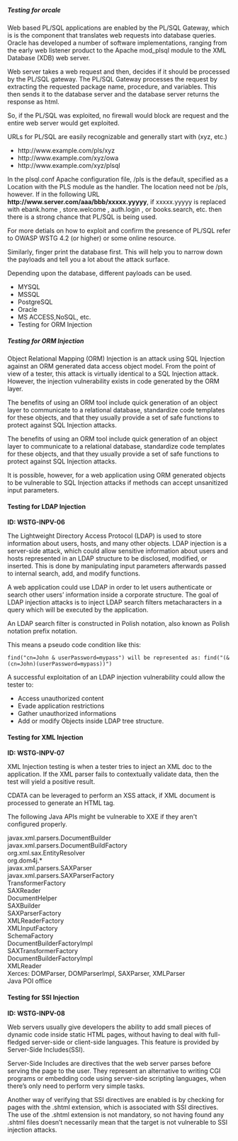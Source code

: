 <h5>Testing for orcale</h5>
<p>Web based PL/SQL applications are enabled by the PL/SQL Gateway, which is is the component that translates web requests into database queries. Oracle has developed a number of software implementations, ranging from the early web listener product to the Apache mod_plsql module to the XML Database (XDB) web server.</p>
<p>Web server takes a web request and then, decides if it should be processed by the PL/SQL gateway. The PL/SQL Gateway processes the request by extracting the requested package name, procedure, and variables. This then sends it to the database server and the database server returns the response as html.</p>
<p>So, if the PL/SQL was exploited, no firewall would block are request and the entire web server would get exploited. </p>
<p>URLs for PL/SQL are easily recognizable and generally start with (xyz, etc.)</p>
<ul>
	<li>http://www.example.com/pls/xyz</li>
	<li>http://www.example.com/xyz/owa</li>
	<li>http://www.example.com/xyz/plsql</li>
</ul>
<p>In the plsql.conf Apache configuration file, /pls is the default, specified as a Location with the PLS module as the handler. The location need not be /pls, however. If in the following URL <b>http://www.server.com/aaa/bbb/xxxxx.yyyyy</b>, if xxxxx.yyyyy is replaced with ebank.home , store.welcome , auth.login , or
books.search, etc. then there is a strong chance that PL/SQL is being used.</p>
<p>For more detials on how to exploit and confirm the presence of PL/SQL refer to OWASP WSTG 4.2 (or higher) or some online resource.</p>
<p>Similarly, finger print the database first. This will help you to narrow down the payloads and tell you a lot about the attack surface.</p>
<p>Depending upon the database, different payloads can be used.</p>
<ul>
	<li>MYSQL</li>
	<li>MSSQL</li>
	<li>PostgreSQL</li>
	<li>Oracle </li>
	<li>MS ACCESS,NoSQL, etc.</li>
	<li>Testing for ORM Injection</li>
</ul>
<h5>Testing for ORM Injection</h5>
<p>Object Relational Mapping (ORM) Injection is an attack using SQL Injection against an ORM generated data access object model. From the point of view of a tester, this attack is virtually identical to a SQL Injection attack. However, the injection vulnerability exists in code generated by the ORM layer. </p>
<p>The benefits of using an ORM tool include quick generation of an object layer to communicate to a relational database, standardize code templates for these objects, and that they usually provide a set of safe functions to protect against SQL Injection attacks. </p>
<p>The benefits of using an ORM tool include quick generation of an object layer to communicate to a relational database, standardize code templates for these objects, and that they usually provide a set of safe functions to protect against SQL Injection attacks. </p>
<p>It is possible, however, for a web application using ORM generated objects to be vulnerable to SQL Injection attacks if methods can accept unsanitized input parameters.</p>

<h4>Testing for LDAP Injection</h4>
<p><b>ID: WSTG-INPV-06</b></p>
<p>The Lightweight Directory Access Protocol (LDAP) is used to store information about users, hosts, and many other objects. LDAP injection is a server-side attack, which could allow sensitive information about users and hosts represented in an LDAP structure to be disclosed, modified, or inserted. This is done by manipulating input parameters afterwards passed to internal search, add, and modify functions. </p>
<p>A web application could use LDAP in order to let users authenticate or search other users’ information inside a corporate structure. The goal of LDAP injection attacks is to inject LDAP search filters metacharacters in a query which will be executed by the application.</p>
<p>An LDAP search filter is constructed in Polish notation, also known as Polish notation prefix notation.</p>
<p>This means a pseudo code condition like this: </p>
<code>find("cn=John & userPassword=mypass") will be represented as: find("(&(cn=John)(userPassword=mypass))")</code>
<p>A successful exploitation of an LDAP injection vulnerability could allow the tester to:</p>
<ul>
	<li>Access unauthorized content</li>
	<li>Evade application restrictions</li>
	<li>Gather unauthorized informations</li>
	<li>Add or modify Objects inside LDAP tree structure.</li>
</ul>

<h4>Testing for XML Injection</h4>
<p><b>ID: WSTG-INPV-07</b></p>
<p>XML Injection testing is when a tester tries to inject an XML doc to the application. If the XML parser fails to contextually validate data, then the test will yield a positive result.</p>
<p>CDATA can be leveraged to perform an XSS attack, if XML document is processed to generate an HTML tag. </p>
<p>The following Java APIs might be vulnerable to XXE if they aren't configured properly.</p>
<p>
	javax.xml.parsers.DocumentBuilder <br>
javax.xml.parsers.DocumentBuildFactory <br>
org.xml.sax.EntityResolver <br>
org.dom4j.* <br>
javax.xml.parsers.SAXParser <br>
javax.xml.parsers.SAXParserFactory <br>
TransformerFactory <br>
SAXReader <br>
DocumentHelper <br>
SAXBuilder <br>
SAXParserFactory <br>
XMLReaderFactory <br>
XMLInputFactory <br>
SchemaFactory <br>
DocumentBuilderFactoryImpl <br>
SAXTransformerFactory <br>
DocumentBuilderFactoryImpl <br>
XMLReader <br>
Xerces: DOMParser, DOMParserImpl, SAXParser, XMLParser <br>
Java POI office</p>
<h4> Testing for SSI Injection </h4>
<p><b>ID: WSTG-INPV-08</b></p>
<p>Web servers usually give developers the ability to add small pieces of dynamic code inside static HTML pages, without having to deal with full-fledged server-side or client-side languages. This feature is provided by Server-Side Includes(SSI). </p>
<p>Server-Side Includes are directives that the web server parses before serving the page to the user. They represent an alternative to writing CGI programs or embedding code using server-side scripting languages, when there’s only need to perform very simple tasks. </p>
<p>Another way of verifying that SSI directives are enabled is by checking for pages with the .shtml extension, which is associated with SSI directives. The use of the .shtml extension is not mandatory, so not having found any .shtml files doesn’t necessarily mean that the target is not vulnerable to SSI injection attacks.</p>
